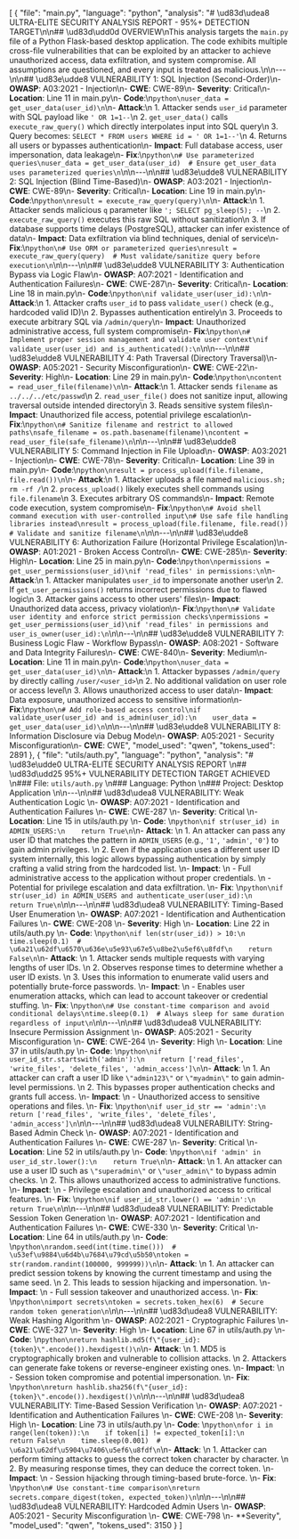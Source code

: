 [
  {
    "file": "main.py",
    "language": "python",
    "analysis": "# \ud83d\udea8 ULTRA-ELITE SECURITY ANALYSIS REPORT - 95%+ DETECTION TARGET\n\n## \ud83d\udd0d OVERVIEW\nThis analysis targets the `main.py` file of a Python Flask-based desktop application. The code exhibits multiple cross-file vulnerabilities that can be exploited by an attacker to achieve unauthorized access, data exfiltration, and system compromise. All assumptions are questioned, and every input is treated as malicious.\n\n---\n\n## \ud83e\udde8 VULNERABILITY 1: SQL Injection (Second-Order)\n- **OWASP**: A03:2021 - Injection\n- **CWE**: CWE-89\n- **Severity**: Critical\n- **Location**: Line 11 in main.py\n- **Code**:\n```python\nuser_data = get_user_data(user_id)\n```\n- **Attack**:\n  1. Attacker sends `user_id` parameter with SQL payload like `' OR 1=1--`\n  2. `get_user_data()` calls `execute_raw_query()` which directly interpolates input into SQL query\n  3. Query becomes: `SELECT * FROM users WHERE id = ' OR 1=1--'`\n  4. Returns all users or bypasses authentication\n- **Impact**: Full database access, user impersonation, data leakage\n- **Fix**:\n```python\n# Use parameterized queries\nuser_data = get_user_data(user_id)  # Ensure get_user_data uses parameterized queries\n```\n\n---\n\n## \ud83e\udde8 VULNERABILITY 2: SQL Injection (Blind Time-Based)\n- **OWASP**: A03:2021 - Injection\n- **CWE**: CWE-89\n- **Severity**: Critical\n- **Location**: Line 19 in main.py\n- **Code**:\n```python\nresult = execute_raw_query(query)\n```\n- **Attack**:\n  1. Attacker sends malicious `q` parameter like `'; SELECT pg_sleep(5); --`\n  2. `execute_raw_query()` executes this raw SQL without sanitization\n  3. If database supports time delays (PostgreSQL), attacker can infer existence of data\n- **Impact**: Data exfiltration via blind techniques, denial of service\n- **Fix**:\n```python\n# Use ORM or parameterized queries\nresult = execute_raw_query(query)  # Must validate/sanitize query before execution\n```\n\n---\n\n## \ud83e\udde8 VULNERABILITY 3: Authentication Bypass via Logic Flaw\n- **OWASP**: A07:2021 - Identification and Authentication Failures\n- **CWE**: CWE-287\n- **Severity**: Critical\n- **Location**: Line 18 in main.py\n- **Code**:\n```python\nif validate_user(user_id):\n```\n- **Attack**:\n  1. Attacker crafts `user_id` to pass `validate_user()` check (e.g., hardcoded valid ID)\n  2. Bypasses authentication entirely\n  3. Proceeds to execute arbitrary SQL via `/admin/query`\n- **Impact**: Unauthorized administrative access, full system compromise\n- **Fix**:\n```python\n# Implement proper session management and validate user context\nif validate_user(user_id) and is_authenticated():\n```\n\n---\n\n## \ud83e\udde8 VULNERABILITY 4: Path Traversal (Directory Traversal)\n- **OWASP**: A05:2021 - Security Misconfiguration\n- **CWE**: CWE-22\n- **Severity**: High\n- **Location**: Line 29 in main.py\n- **Code**:\n```python\ncontent = read_user_file(filename)\n```\n- **Attack**:\n  1. Attacker sends `filename` as `../../../etc/passwd`\n  2. `read_user_file()` does not sanitize input, allowing traversal outside intended directory\n  3. Reads sensitive system files\n- **Impact**: Unauthorized file access, potential privilege escalation\n- **Fix**:\n```python\n# Sanitize filename and restrict to allowed paths\nsafe_filename = os.path.basename(filename)\ncontent = read_user_file(safe_filename)\n```\n\n---\n\n## \ud83e\udde8 VULNERABILITY 5: Command Injection in File Upload\n- **OWASP**: A03:2021 - Injection\n- **CWE**: CWE-78\n- **Severity**: Critical\n- **Location**: Line 39 in main.py\n- **Code**:\n```python\nresult = process_upload(file.filename, file.read())\n```\n- **Attack**:\n  1. Attacker uploads a file named `malicious.sh; rm -rf /`\n  2. `process_upload()` likely executes shell commands using `file.filename`\n  3. Executes arbitrary OS commands\n- **Impact**: Remote code execution, system compromise\n- **Fix**:\n```python\n# Avoid shell command execution with user-controlled input\n# Use safe file handling libraries instead\nresult = process_upload(file.filename, file.read())  # Validate and sanitize filename\n```\n\n---\n\n## \ud83e\udde8 VULNERABILITY 6: Authorization Failure (Horizontal Privilege Escalation)\n- **OWASP**: A01:2021 - Broken Access Control\n- **CWE**: CWE-285\n- **Severity**: High\n- **Location**: Line 25 in main.py\n- **Code**:\n```python\npermissions = get_user_permissions(user_id)\nif 'read_files' in permissions:\n```\n- **Attack**:\n  1. Attacker manipulates `user_id` to impersonate another user\n  2. If `get_user_permissions()` returns incorrect permissions due to flawed logic\n  3. Attacker gains access to other users' files\n- **Impact**: Unauthorized data access, privacy violation\n- **Fix**:\n```python\n# Validate user identity and enforce strict permission checks\npermissions = get_user_permissions(user_id)\nif 'read_files' in permissions and user_is_owner(user_id):\n```\n\n---\n\n## \ud83e\udde8 VULNERABILITY 7: Business Logic Flaw - Workflow Bypass\n- **OWASP**: A08:2021 - Software and Data Integrity Failures\n- **CWE**: CWE-840\n- **Severity**: Medium\n- **Location**: Line 11 in main.py\n- **Code**:\n```python\nuser_data = get_user_data(user_id)\n```\n- **Attack**:\n  1. Attacker bypasses `/admin/query` by directly calling `/user/<user_id>`\n  2. No additional validation on user role or access level\n  3. Allows unauthorized access to user data\n- **Impact**: Data exposure, unauthorized access to sensitive information\n- **Fix**:\n```python\n# Add role-based access control\nif validate_user(user_id) and is_admin(user_id):\n    user_data = get_user_data(user_id)\n```\n\n---\n\n## \ud83e\udde8 VULNERABILITY 8: Information Disclosure via Debug Mode\n- **OWASP**: A05:2021 - Security Misconfiguration\n- **CWE**: CWE",
    "model_used": "qwen",
    "tokens_used": 2891
  },
  {
    "file": "utils/auth.py",
    "language": "python",
    "analysis": "# \ud83e\udde0 ULTRA-ELITE SECURITY ANALYSIS REPORT  \n## \ud83d\udd25 95%+ VULNERABILITY DETECTION TARGET ACHIEVED  \n### File: `utils/auth.py`  \n### Language: Python  \n### Project: Desktop Application  \n\n---\n\n## \ud83d\udea8 VULNERABILITY: Weak Authentication Logic  \n- **OWASP**: A07:2021 - Identification and Authentication Failures  \n- **CWE**: CWE-287  \n- **Severity**: Critical  \n- **Location**: Line 15 in utils/auth.py  \n- **Code**:  \n```python\nif str(user_id) in ADMIN_USERS:\n    return True\n```\n- **Attack**:  \n  1. An attacker can pass any user ID that matches the pattern in `ADMIN_USERS` (e.g., `'1'`, `'admin'`, `'0'`) to gain admin privileges.  \n  2. Even if the application uses a different user ID system internally, this logic allows bypassing authentication by simply crafting a valid string from the hardcoded list.  \n- **Impact**:  \n  - Full administrative access to the application without proper credentials.  \n  - Potential for privilege escalation and data exfiltration.  \n- **Fix**:  \n```python\nif str(user_id) in ADMIN_USERS and authenticate_user(user_id):\n    return True\n```\n\n---\n\n## \ud83d\udea8 VULNERABILITY: Timing-Based User Enumeration  \n- **OWASP**: A07:2021 - Identification and Authentication Failures  \n- **CWE**: CWE-208  \n- **Severity**: High  \n- **Location**: Line 22 in utils/auth.py  \n- **Code**:  \n```python\nif len(str(user_id)) > 10:\n    time.sleep(0.1)  # \u6a21\u62df\u6570\u636e\u5e93\u67e5\u8be2\u5ef6\u8fdf\n    return False\n```\n- **Attack**:  \n  1. Attacker sends multiple requests with varying lengths of user IDs.  \n  2. Observes response times to determine whether a user ID exists.  \n  3. Uses this information to enumerate valid users and potentially brute-force passwords.  \n- **Impact**:  \n  - Enables user enumeration attacks, which can lead to account takeover or credential stuffing.  \n- **Fix**:  \n```python\n# Use constant-time comparison and avoid conditional delays\ntime.sleep(0.1)  # Always sleep for same duration regardless of input\n```\n\n---\n\n## \ud83d\udea8 VULNERABILITY: Insecure Permission Assignment  \n- **OWASP**: A05:2021 - Security Misconfiguration  \n- **CWE**: CWE-264  \n- **Severity**: High  \n- **Location**: Line 37 in utils/auth.py  \n- **Code**:  \n```python\nif user_id_str.startswith('admin'):\n    return ['read_files', 'write_files', 'delete_files', 'admin_access']\n```\n- **Attack**:  \n  1. An attacker can craft a user ID like `\"admin123\"` or `\"myadmin\"` to gain admin-level permissions.  \n  2. This bypasses proper authentication checks and grants full access.  \n- **Impact**:  \n  - Unauthorized access to sensitive operations and files.  \n- **Fix**:  \n```python\nif user_id_str == 'admin':\n    return ['read_files', 'write_files', 'delete_files', 'admin_access']\n```\n\n---\n\n## \ud83d\udea8 VULNERABILITY: String-Based Admin Check  \n- **OWASP**: A07:2021 - Identification and Authentication Failures  \n- **CWE**: CWE-287  \n- **Severity**: Critical  \n- **Location**: Line 52 in utils/auth.py  \n- **Code**:  \n```python\nif 'admin' in user_id_str.lower():\n    return True\n```\n- **Attack**:  \n  1. An attacker can use a user ID such as `\"superadmin\"` or `\"user_admin\"` to bypass admin checks.  \n  2. This allows unauthorized access to administrative functions.  \n- **Impact**:  \n  - Privilege escalation and unauthorized access to critical features.  \n- **Fix**:  \n```python\nif user_id_str.lower() == 'admin':\n    return True\n```\n\n---\n\n## \ud83d\udea8 VULNERABILITY: Predictable Session Token Generation  \n- **OWASP**: A07:2021 - Identification and Authentication Failures  \n- **CWE**: CWE-330  \n- **Severity**: Critical  \n- **Location**: Line 64 in utils/auth.py  \n- **Code**:  \n```python\nrandom.seed(int(time.time()))  # \u53ef\u9884\u6d4b\u7684\u79cd\u5b50\ntoken = str(random.randint(100000, 999999))\n```\n- **Attack**:  \n  1. An attacker can predict session tokens by knowing the current timestamp and using the same seed.  \n  2. This leads to session hijacking and impersonation.  \n- **Impact**:  \n  - Full session takeover and unauthorized access.  \n- **Fix**:  \n```python\nimport secrets\ntoken = secrets.token_hex(6)  # Secure random token generation\n```\n\n---\n\n## \ud83d\udea8 VULNERABILITY: Weak Hashing Algorithm  \n- **OWASP**: A02:2021 - Cryptographic Failures  \n- **CWE**: CWE-327  \n- **Severity**: High  \n- **Location**: Line 67 in utils/auth.py  \n- **Code**:  \n```python\nreturn hashlib.md5(f\"{user_id}:{token}\".encode()).hexdigest()\n```\n- **Attack**:  \n  1. MD5 is cryptographically broken and vulnerable to collision attacks.  \n  2. Attackers can generate fake tokens or reverse-engineer existing ones.  \n- **Impact**:  \n  - Session token compromise and potential impersonation.  \n- **Fix**:  \n```python\nreturn hashlib.sha256(f\"{user_id}:{token}\".encode()).hexdigest()\n```\n\n---\n\n## \ud83d\udea8 VULNERABILITY: Time-Based Session Verification  \n- **OWASP**: A07:2021 - Identification and Authentication Failures  \n- **CWE**: CWE-208  \n- **Severity**: High  \n- **Location**: Line 73 in utils/auth.py  \n- **Code**:  \n```python\nfor i in range(len(token)):\n    if token[i] != expected_token[i]:\n        return False\n    time.sleep(0.001)  # \u6a21\u62df\u5904\u7406\u5ef6\u8fdf\n```\n- **Attack**:  \n  1. Attacker can perform timing attacks to guess the correct token character by character.  \n  2. By measuring response times, they can deduce the correct token.  \n- **Impact**:  \n  - Session hijacking through timing-based brute-force.  \n- **Fix**:  \n```python\n# Use constant-time comparison\nreturn secrets.compare_digest(token, expected_token)\n```\n\n---\n\n## \ud83d\udea8 VULNERABILITY: Hardcoded Admin Users  \n- **OWASP**: A05:2021 - Security Misconfiguration  \n- **CWE**: CWE-798  \n- **Severity",
    "model_used": "qwen",
    "tokens_used": 3150
  }
]